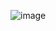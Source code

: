 ![image](https://github.com/shivanshu814/Langchain-Streamlit-App/assets/97324405/e4863fbd-4cf6-419f-935e-858f4072d36b)
